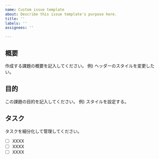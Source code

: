 ```yaml
---
name: Custom issue template
about: Describe this issue template's purpose here.
title: ''
labels: ''
assignees: ''

---
```


## 概要
作成する課題の概要を記入してください。
例) ヘッダーのスタイルを変更したい。

## 目的
この課題の目的を記入してください。
例) スタイルを設定する。

## タスク
タスクを細分化して管理してください。
- [ ] XXXX
- [ ] XXXX
- [ ] XXXX

